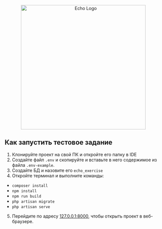 <p align="center">
    <a href="https://echo-company.ru" target="_blank">
        <img src="https://echo-company.ru/local/templates/fastsite/logo.svg" width="400" alt="Echo Logo">
    </a>
</p>

## Как запустить тестовое задание

1) Клонируйте проект на свой ПК и откройте его папку в IDE
2) Создайте файл `.env` и скопируйте и вставьте в него содержимое из файла `.env-example`.
3) Создайте БД и назовите его `echo_exercise`
4) Откройте терминал и выполните команды:

- `composer install`
- `npm install`
- `npm run build`
- `php artisan migrate`
- `php artisan serve`

5) Перейдите по адресу [127.0.0.1:8000](http://127.0.0.1:8000/), чтобы открыть проект в веб-браузере.
